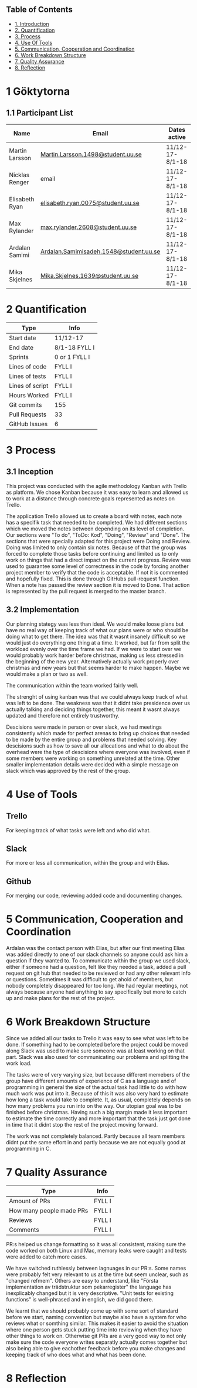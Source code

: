 ## Table of Contents
* [1. Introduction](#1-göktytorna)
* [2. Quantification](#2-quantification)
* [3. Process](#3-process)
* [4. Use Of Tools](#4-use-of-tools)
* [5. Communication, Cooperation and Coordination](#5-communication,-cooperation-and-coordination)
* [6. Work Breakdown Structure](#6-work-breakdown-structure)
* [7. Quality Assurance](#7-quality-assurance)
* [8. Reflection](#8-Reflection)

# 1 Göktytorna
## 1.1 Participant List

| Name | Email | Dates active |
| ------------- | ------------- | ------------- |
| Martin Larsson | Martin.Larsson.1498@student.uu.se | 11/12-17-8/1-18 |
| Nicklas Renger  | email  | 11/12-17-8/1-18 |  
| Elisabeth Ryan  | elisabeth.ryan.0075@student.uu.se | 11/12-17-8/1-18 |
| Max Rylander | max.rylander.2608@student.uu.se  | 11/12-17-8/1-18 |
| Ardalan Samimi | Ardalan.Samimisadeh.1548@student.uu.se  | 11/12-17-8/1-18 | 
| Mika Skjelnes | Mika.Skjelnes.1639@student.uu.se | 11/12-17-8/1-18 |

# 2 Quantification

| Type | Info |
|------|------|
| Start date | 11/12-17 |
| End date | 8/1-18 FYLL I |
| Sprints | 0 or 1 FYLL I |
| Lines of code | FYLL I |
| Lines of tests | FYLL I |
| Lines of script | FYLL I |
| Hours Worked | FYLL I |
| Git commits | 155 |
| Pull Requests | 33 |
| GitHub Issues | 6 |

# 3 Process
## 3.1 Inception

This project was conducted with the agile methodology Kanban with Trello as platform.
We chose Kanban because it was easy to learn and allowed us to work at a distance
through concrete goals represented as notes on Trello.

The application Trello allowed us to create a board with notes, each note has a specifik task that needed to be completed. We had different sections which we moved the notes between depending on its level of completion.
Our sections were "To do", "ToDo: Kod", "Doing", "Review" and "Done". The sections that were
specially adapted for this project were Doing and Review. Doing was limited to
only contain six notes. Because of that the group was forced to complete those tasks
before continuing and limited us to only work on things that had a direct
impact on the current progress. Review was used to guarantee some level
of correctness in the code by forcing another project member to verify that
the code is acceptable. If not it is commented and hopefully fixed. This is
done through GitHubs pull-request function. When a note has passed the review section
it is moved to Done. That action is represented by the pull request is merged
to the master branch.

## 3.2 Implementation
Our planning stategy was less than ideal. We would make loose plans but have no real way of keeping track of what our plans were or who should be doing what to get there. The idea was that it wasnt insanely difficult so we would just do everything one thing at a time. It worked, but far from split the workload evenly over the time frame we had. 
If we were to start over we would probably work harder before christmas, making us less stressed in the beginning of the new year. Alternatively actually work properly over christmas and new years but that seems harder to make happen. Maybe we would make a plan or two as well.

The communication within the team worked fairly well.

The strenght of using kanban was that we could always keep track of what was left to be done. The weakness was that it didnt take presidence over us actually talking and deciding things together, this meant it wasnt always updated and therefore not entirely trustworthy. 

Descisions were made in person or over slack, we had meetings consistently which made for perfect arenas to bring up choices that needed to be made by the entire group and problems that needed solving. Key descisions such as how to save all our allocations and what to do about the overhead were the type of descisions where everyone was involved, even if some members were working on something unrelated at the time. Other smaller implementation details were decided with a simple message on slack which was approved by the rest of the group.


# 4 Use of Tools
## Trello
For keeping track of what tasks were left and who did what.
## Slack
For more or less all communication, within the group and with Elias.
## Github
For merging our code, reviewing added code and documenting changes.

# 5 Communication, Cooperation and Coordination
Ardalan was the contact person with Elias, but after our first meeting Elias was added directly to one of our slack channels so anyone could ask him a question if they wanted to. To communicate within the group we used slack, either if someone had a question, felt like they needed a task, added a pull request on git hub that needed to be reviewed or had any other relevant info or questions. Sometimes it was difficult to get ahold of members, but nobody completely disappeared for too long. We had regular meetings, not always because anyone had anything to say specifically but more to catch up and make plans for the rest of the project.
# 6 Work Breakdown Structure
Since we added all our tasks to Trello it was easy to see what was left to be done. If something had to be completed before the project could be moved along Slack was used to make sure someone was at least working on that part.
Slack was also used for communicating our problems and splitting the work load.

The tasks were of very varying size, but because different memebers of the group have different amounts of experience of C as a language and of programming in general the size of the actual task had little to do with how much work was put into it. Because of this it was also very hard to estimate how long a task would take to complete. It, as usual, completely depends on how many problems you run into on the way. Our utopian goal was to be finished before christmas. Having such a big margin made it less important to estimate the time correctly and more important that the task just got done in time that it didnt stop the rest of the project moving forward.

The work was not completely balanced. Partly because all team members didnt put the same effort in and partly because we are not equally good at programming in C.

# 7 Quality Assurance

| Type | Info |
|------|------|
| Amount of PRs | FYLL I |
| How many people made PRs | FYLL I |
| Reviews | FYLL I |
| Comments | FYLL I |

PR:s helped us change formatting so it was all consistent, making sure the code worked on both Linux and Mac, memory leaks were caught and tests were added to catch more cases.

We have switched ruthlessly between lagnuages in our PR:s. Some names were probably felt very relevant to us at the time but seem unclear, such as "changed refmem". Others are easy to understand, like "Första implementation av trädstruktur som pekarregister" the language has inexplicably changed but it is very descriptive. "Unit tests for existing functions" is well-phrased and in english, we did good there.

We learnt that we should probably come up with some sort of standard before we start, naming convention but maybe also have a system for who reviews what or somthing similar. This makes it easier to avoid the situation where one person gets stuck putting time into reviewing when they have other things to work on. Otherwise git PRs are a very good way to not only make sure the code everyone writes separatly actually comes together but also being able to give eachother feedback before you make changes and keeping track of who does what and what has been done.

# 8 Reflection
